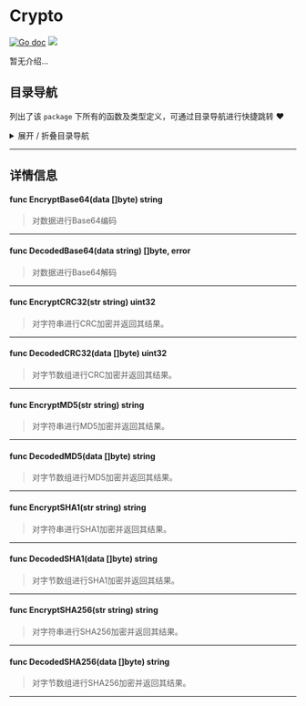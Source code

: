 # Crypto

[![Go doc](https://img.shields.io/badge/go.dev-reference-brightgreen?logo=go&logoColor=white&style=flat)](https://pkg.go.dev/github.com/kercylan98/minotaur)
![](https://img.shields.io/badge/Email-kercylan@gmail.com-green.svg?style=flat)

暂无介绍...


## 目录导航
列出了该 `package` 下所有的函数及类型定义，可通过目录导航进行快捷跳转 ❤️
<details>
<summary>展开 / 折叠目录导航</summary>


> 包级函数定义

|函数名称|描述
|:--|:--
|[EncryptBase64](#EncryptBase64)|对数据进行Base64编码
|[DecodedBase64](#DecodedBase64)|对数据进行Base64解码
|[EncryptCRC32](#EncryptCRC32)|对字符串进行CRC加密并返回其结果。
|[DecodedCRC32](#DecodedCRC32)|对字节数组进行CRC加密并返回其结果。
|[EncryptMD5](#EncryptMD5)|对字符串进行MD5加密并返回其结果。
|[DecodedMD5](#DecodedMD5)|对字节数组进行MD5加密并返回其结果。
|[EncryptSHA1](#EncryptSHA1)|对字符串进行SHA1加密并返回其结果。
|[DecodedSHA1](#DecodedSHA1)|对字节数组进行SHA1加密并返回其结果。
|[EncryptSHA256](#EncryptSHA256)|对字符串进行SHA256加密并返回其结果。
|[DecodedSHA256](#DecodedSHA256)|对字节数组进行SHA256加密并返回其结果。



</details>


***
## 详情信息
#### func EncryptBase64(data []byte)  string
<span id="EncryptBase64"></span>
> 对数据进行Base64编码

***
#### func DecodedBase64(data string)  []byte,  error
<span id="DecodedBase64"></span>
> 对数据进行Base64解码

***
#### func EncryptCRC32(str string)  uint32
<span id="EncryptCRC32"></span>
> 对字符串进行CRC加密并返回其结果。

***
#### func DecodedCRC32(data []byte)  uint32
<span id="DecodedCRC32"></span>
> 对字节数组进行CRC加密并返回其结果。

***
#### func EncryptMD5(str string)  string
<span id="EncryptMD5"></span>
> 对字符串进行MD5加密并返回其结果。

***
#### func DecodedMD5(data []byte)  string
<span id="DecodedMD5"></span>
> 对字节数组进行MD5加密并返回其结果。

***
#### func EncryptSHA1(str string)  string
<span id="EncryptSHA1"></span>
> 对字符串进行SHA1加密并返回其结果。

***
#### func DecodedSHA1(data []byte)  string
<span id="DecodedSHA1"></span>
> 对字节数组进行SHA1加密并返回其结果。

***
#### func EncryptSHA256(str string)  string
<span id="EncryptSHA256"></span>
> 对字符串进行SHA256加密并返回其结果。

***
#### func DecodedSHA256(data []byte)  string
<span id="DecodedSHA256"></span>
> 对字节数组进行SHA256加密并返回其结果。

***
